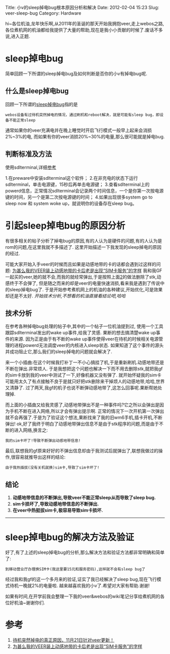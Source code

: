 Title: 小v的sleep掉电bug根本原因分析和解决
Date: 2012-02-04 15:23
Slug: veer-sleep-bug
Category: Hardware

  hi~各位机油,龙年快乐啊,从2011年的圣诞的那天开始我拥抱veer,走上webos之路,各位煮机网的机油都给我提供了大量的帮助,现在是我小小贡献的时候了.废话不多说,进入正题.

<!-- more -->

# sleep掉电bug 
简单回顾一下所谓的sleep掉电bug及如何判断是否你的小v有掉电bug呢.

## 什么是sleep掉电bug
回顾一下所谓的[sleep掉电bug][1]指的是

	webos设备有过待机突然掉电的情况，通过刷机和reboot解决，就是可能有sleep bug，即设备不能正常sleep

通常如果你的veer充满电并在晚上睡觉时开启飞行模式一般早上起来会消损2%~3%的电,
而如果有你的veer消损20%~30%的电量,那么很可能就是掉电bug.

## 判断标准及方法
使用sdlterminal,详细[参考][1]

1.在preware中安装sdlterminal这个软件；
2.在非充电的状态下运行sdlterminal，单击电源键，15秒后再单击电源键；
3.查看sdlterminal上的powerd信息，正常情况sdlterminal会记录两个时间信息，一个是你第一次按电源键的时间，另一个是第二次按电源键的时间；
4.如果出现很多system go to sleep now 和 system woke up，就说明你的设备存在sleep bug。


# 引起sleep掉电bug的原因分析
  有很多相关的帖子分析了掉电bug的原因,有的人认为是硬件的问题,有的人认为是rom的问题,在这里我就不多描述了.
这里开始描述一下我发现的sleep掉电的原因的经过.

  可能大家开始入手veer的时候而且如果是动感地带的卡的话都会遇到过这样的问题:
[为甚么我的VEER装上动感地带的卡后老是出现“SIM卡服务”的字样][2]
我和我GF一起买的veer,她的就不会,而我的就经常弹出,于是按照上面[2][2]的做法删除了stk,动感终于不会弾了,
但是随之而来的却是veer的电量快速消损,看来我是遇到了传说中的sleep掉电bug了.
于是开始参考煮机网上的机油的各种建议,开始优化,可是效果却还是不太好.
*开始技术分析,不想看的机油直接看结论吧,哈哈*

## 技术分析
  在参考各种掉电bug处理的帖子中,其中的一个帖子一位机油提到过, 使用一个工具跟踪sdlterminal发出的wake up事件,给我了灵感.
果断的想去搞清楚wake up事件的来源.
因为正是由于有不断的wake up事件使得veer在待机的时候相关电源管理的进程powerd无法调度veer的内核进入sleep状态.
如果知道了这个事件的源头并成功阻止它,那么我们的sleep掉电的问题就会解决了.

  来一个小插曲:在这个时候我打补丁一不小心搞挂了机,于是重新刷机.动感地带还是不断在弹出.非常烦人.
于是我想把这个问题也解决一下而不用去删除stk,就把我gf的sim卡放到我的veer中测试了一下,好像机器又没有弾了.
就开始怀疑我的sim卡可能用太久了有点接触不良于是就只好把stk删除来干掉烦人的动感地带,哈哈,世界又清静了.
过了两天,我gf的机子也说不断弾动感地带了,这怎么回事呢.果断帮她处理掉.

  而上面的小插曲又给我灵感了,动感地带弾出不是一种事件吗?它之所以会弹出是因为手机不断在进入网络,所以才会有弹出提示啊.
正常的情况下一次开机第一次弹出就不会再强了.于是为了验证这个想法,果断找来了我的旧wm6手机,插卡开机,不断弹出!
ok,好了我终于明白了动感地带弹出信息不是由于stk程序的问题,而是由于不断的进入网络,换言之:

	我的sim卡坏了!导致不断弹出动感地带信息!

最后,联想我的gf原来好好的不弹出信息却由于我测试后就弹出了,联想我做过的操作,很容易就推导出这样的结论:

	由于我热插拔(没有关机就换)sim卡,导致了sim卡坏了!

## 结论
1. __动感地带信息的不断弹出,导致veer不能正常sleep从而导致了sleep bug.__
2. __sim卡损坏了,导致动感地带信息的不断弹出.__
3. __在veer中热挺拔sim卡,极容易导致sim卡损坏.__

---

# sleep掉电bug的解决方法及验证

好了,有了上述的sleep掉电bug的分析,那么解决方法和验证方法都非常明确和简单了:

	到移动营业厅办理换SIM卡(我这里要15元和服务密码),这样就不会有sleep bug了

经过我和我gf的这一个多月来的验证,证实了我已经解决了sleep bug,现在飞行模式待机一晚就2%的电量啦.
越来越喜欢我的小v了.希望对大家有帮助.谢谢!

如果有时间,在开学前我会整理一下我的veer&webos的wiki笔记分享给煮机网的各位好机油~谢谢你们.


# 参考
1. [待机突然掉电的真正原因，11月21日针对veer更新！][1]
2. [为甚么我的VEER装上动感地带的卡后老是出现“SIM卡服务”的字样][2]

[1]: http://bbs.zoopda.com/forum.php?mod=viewthread&tid=85588&fromuid=230125
[2]: http://bbs.zoopda.com/forum.php?mod=viewthread&tid=94264&fromuid=230125
